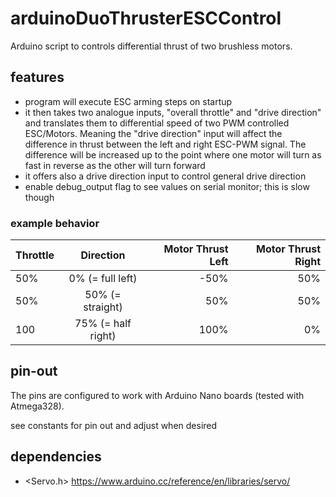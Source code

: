 # arduinoDuoThrusterESCControl

Arduino script to controls differential thrust of two brushless motors.

## features

- program will execute ESC arming steps on startup
- it then takes two analogue inputs, "overall throttle" and "drive direction" and translates them to differential speed of two PWM controlled ESC/Motors. Meaning the "drive direction" input will affect the difference in thrust between the left and right ESC-PWM signal. The difference will be increased up to the point where one motor will turn as fast in reverse as the other will turn forward
- it offers also a drive direction input to control general drive direction
- enable debug_output flag to see values on serial monitor; this is slow though

### example behavior

| Throttle |     Direction      | Motor Thrust Left | Motor Thrust Right |
| -------- | :----------------: | ----------------: | -----------------: |
| 50%      |  0% (= full left)  |              -50% |                50% |
| 50%      |  50% (= straight)  |               50% |                50% |
| 100      | 75% (= half right) |              100% |                 0% |

## pin-out

The pins are configured to work with Arduino Nano boards (tested with Atmega328).

see constants for pin out and adjust when desired

## dependencies

- <Servo.h> https://www.arduino.cc/reference/en/libraries/servo/
